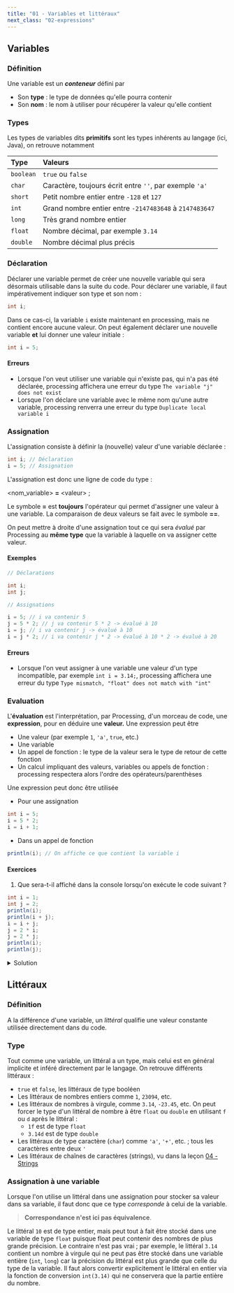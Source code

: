 ```yaml
---
title: "01 - Variables et littéraux"
next_class: "02-expressions"
---
```


## Variables

### Définition

Une variable est un **_conteneur_** défini par

-   Son **type** : le type de données qu'elle pourra contenir
-   Son **nom** : le nom à utiliser pour récupérer la valeur qu'elle contient

### Types

Les types de variables dits **primitifs** sont les types inhérents au langage (ici, Java), on retrouve notamment

| Type      | Valeurs                                                 |
|:--------- |:------------------------------------------------------- |
| `boolean` | `true` ou `false`                                       |
| `char`    | Caractère, toujours écrit entre `''`, par exemple `'a'` |
| `short`   | Petit nombre entier entre `-128` et `127`               |
| `int`     | Grand nombre entier entre `-2147483648` à `2147483647`  |
| `long`    | Très grand nombre entier                                |
| `float`   | Nombre décimal, par exemple `3.14`                      |
| `double`  | Nombre décimal plus précis                              |

### Déclaration

Déclarer une variable permet de créer une nouvelle variable qui sera désormais utilisable dans la suite du code. Pour déclarer une variable, il faut impérativement indiquer son type et son nom :

```java
int i;
```

Dans ce cas-ci, la variable `i` existe maintenant en processing, mais ne contient encore aucune valeur. On peut également déclarer une nouvelle variable **et** lui donner une valeur initiale :

```java
int i = 5;
```

#### Erreurs

-   Lorsque l'on veut utiliser une variable qui n'existe pas, qui n'a pas été déclarée, processing affichera une erreur du type `The variable "j" does not exist`
-  Lorsque l'on déclare une variable avec le même nom qu'une autre variable, processing renverra une erreur du type `Duplicate local variable i`

### Assignation

L'assignation consiste à définir la (nouvelle) valeur d'une variable déclarée :

```java
int i; // Déclaration
i = 5; // Assignation
```
  

L'assignation est donc une ligne de code du type :

\<nom\_variable\> **=** \<valeur\> ;
  
Le symbole **=** est **toujours** l'opérateur qui permet d'assigner une valeur à une variable. La comparaison de deux valeurs se fait avec le symbole **\=\=**.

On peut mettre à droite d'une assignation tout ce qui sera _évalué_ par Processing au **même type** que la variable à laquelle on va assigner cette valeur.

#### Exemples

```java
// Déclarations

int i;
int j;

// Assignations

i = 5; // i va contenir 5
j = 5 * 2; // j va contenir 5 * 2 -> évalué à 10
i = j; // i va contenir j -> évalué à 10
i = j * 2; // i va contenir j * 2 -> évalué à 10 * 2 -> évalué à 20
```

#### Erreurs

- Lorsque l'on veut assigner à une variable une valeur d'un type incompatible, par exemple `int i = 3.14;`, processing affichera une erreur du type `Type mismatch, "float" does not match with "int"`

### Evaluation

L'**évaluation** est l'interprétation, par Processing, d'un morceau de code, une **expression**, pour en déduire une **valeur.** Une expression peut être 

-   Une valeur (par exemple `1`, `'a'`, `true`, etc.)
-   Une variable
-   Un appel de fonction : le type de la valeur sera le type de retour de cette fonction
-   Un calcul impliquant des valeurs, variables ou appels de fonction : processing respectera alors l'ordre des opérateurs/parenthèses

Une expression peut donc être utilisée

-   Pour une assignation

```java
int i = 5;
i = 5 * 2;
i = i + 1;
```

-   Dans un appel de fonction

```java
println(i); // On affiche ce que contient la variable i
```

#### Exercices

1. Que sera-t-il affiché dans la console lorsqu'on exécute le code suivant ?

```java
int i = 1;
int j = 2;
println(i);
println(i + j);
i = i + j;
j = 2 * i;
j = 2 * j;
println(i);
println(j);
```

<details class="solution"> 
<summary>Solution</summary>
<div class="highlight">
<div class="chroma">
<table class="lntable">
<tbody>
<tr>
<td class="lntd">
<pre tabindex="0" class="chroma"><code class="language-java" data-lang="java"><span class="line">1</span>
<span class="line">3</span>
<span class="line">3</span>
<span class="line">12</span></code></pre>
</td>
</tr>
</tbody>
</table>		
</div>
</div>
</details>

## Littéraux

### Définition

A la différence d'une variable, un *littéral* qualifie une valeur constante utilisée directement dans du code. 

### Type

Tout comme une variable, un littéral a un type, mais celui est en général implicite et inféré directement par le langage. On retrouve différents littéraux :
- `true` et `false`, les littéraux de type booléen
- Les littéraux de nombres entiers comme `1`, `23094`, etc.
- Les littéraux de nombres à virgule, comme `3.14`, `-23.45`, etc. On peut forcer le type d'un littéral de nombre à être `float` ou `double`  en utilisant `f` ou `d` après le littéral :
	- `1f` est de type `float`
	- `3.14d` est de type `double`
- Les littéraux de type caractère (`char`) comme `'a'`, `'+'`, etc. ; tous les caractères entre deux `'`
- Les littéraux de chaînes de caractères (strings), vu dans la leçon [04 - Strings](cours/04-strings.md)

### Assignation à une variable

Lorsque l'on utilise un littéral dans une assignation pour stocker sa valeur dans sa variable, il faut donc que ce type *corresponde* à celui de la variable. 

> **Correspondance n'est ici pas équivalence**. 

Le littéral `10` est de type entier, mais peut tout à fait être stocké dans une variable de type `float` puisque float peut contenir des nombres de plus grande précision. Le contraire n'est pas vrai ; par exemple, le littéral `3.14` contient un nombre à virgule qui ne peut pas être stocké dans une variable entière (`int`,  `long`) car la précision du littéral est plus grande que celle du type de la variable. Il faut alors convertir explicitement le littéral en entier via la fonction de conversion `int(3.14)` qui ne conservera que la partie entière du nombre.